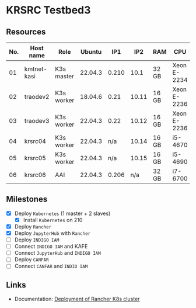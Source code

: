 # KRSRC Testbed3

## Resources

| No. | Host name   | Role       | Ubuntu  | IP1   | IP2   | RAM   | CPU         | Clock | Ncore |
| --- | ----------- | ---------- | ------- | ----- | ----- | ----- | ----------- | ----- | ----- |
| 01  | kmtnet-kasi | K3s master | 22.04.3 | 0.210 | 10.1  | 32 GB | Xeon E-2234 | 3.6   | 8     |
| 02  | traodev2    | K3s worker | 18.04.6 | 0.21  | 10.11 | 16 GB | Xeon E-2236 | 3.4   | 12    |
| 03  | traodev3    | K3s worker | 22.04.3 | 0.22  | 10.12 | 16 GB | Xeon E-2236 | 3.4   | 12    |
| 04  | krsrc04     | K3s worker | 22.04.3 | n/a   | 10.14 | 16 GB | i5-4670     | 3.4   | 4     |
| 05  | krsrc05     | K3s worker | 22.04.3 | n/a   | 10.15 | 16 GB | i5-4690     | 3.5   | 4     |
| 06  | krsrc06     | AAI        | 22.04.3 | 0.206 | n/a   | 32 GB | i7-6700     | 3.4   | 8     |

<!-- **in UNIST**
1. ska00 (Desktop 1): for AAI
   - system: HDD 13TB, RAM 128GB, 16 cores
   - OS: Ubuntu 22.xx
2. ska01 (Desktop 2): for master of Kubernetes cluster
   - system: HDD 33TB, RAM 256GB, 22 cores
   - OS: Ubuntu 22.xx
3. ska02 (Desktop 3): for slave 1
   - system: HDD 25TB, RAM 256GB,
   - OS: Ubuntu 22.xx
4. ska03 (Desktop 4): for slave 2
   - system: HDD 17GB, RAM 128GB,
   - OS: Ubuntu 22.xx
5. ska04 (Desktop 5): for slave 3
   - system: HDD 17TB, RAM 128GB,
   - OS: Ubuntu 22.xx
6. ska04 (Desktop 5): for slave 4
   - system: HDD, RAM, cores
   - OS : Ubuntu 22.xx -->

## Milestones

- [x] Deploy `Kubernetes` (1 master + 2 slaves)
  - [x] Install `Kubernetes` on 210
- [x] Deploy `Rancher`
- [x] Deploy `JupyterHub` with `Rancher`
- [ ] Deploy `INDIGO IAM`
- [ ] Connect `INDIGO IAM` and KAFE
- [ ] Connect `JupyterHub` and `INDIGO IAM`
- [ ] Deploy `CANFAR`
- [ ] Connect `CANFAR` and `INDIO IAM`

## Links

- Documentation: [Deployment of Rancher K8s cluster](Rancher/README.md)
